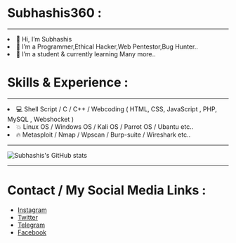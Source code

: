 <h1> Subhashis360 :</h1>
  <hr>
<li> 👋 Hi, I’m Subhashis </li>
<li> 👀 I’m a Programmer,Ethical Hacker,Web Pentestor,Bug Hunter.. </li>
<li> 🌱 I’m a student & currently learning Many more.. </li>

<h1>Skills & Experience :</h1>
<hr>
<li> 💻 Shell Script / C / C++ /  Webcoding ( HTML, CSS, JavaScript , PHP, MySQL , Webshocket ) </li>
<li> 💥 Linux OS / Windows OS / Kali OS / Parrot OS / Ubantu etc.. </li>
<li> 🔥 Metasploit / Nmap / Wpscan / Burp-suite / Wireshark etc.. </li>

<hr>

![Subhashis's GitHub stats](https://github-readme-stats.vercel.app/api?username=subhashis360&show_icons=true&theme=radical)

<hr>

<h1> Contact / My Social Media Links : </h1>

- [Instagram](https://www.instagram.com/subhashis_op/)
- [Twitter](https://twitter.com/smtechyt2)
- [Telegram](https://telegram.dog/Smtechytbot)
- [Facebook](https://www.facebook.com/profile.php?id=100008091315036)
